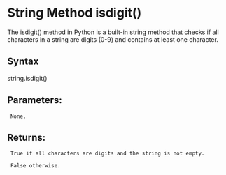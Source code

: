 # String Method isdigit()

The isdigit() method in Python is a built-in string method that checks if all characters in a string are digits (0-9) and contains at least one character.

## Syntax

string.isdigit()

## Parameters:
     None.


## Returns:
     True if all characters are digits and the string is not empty.

     False otherwise.